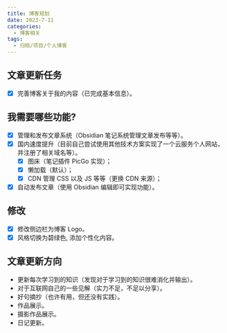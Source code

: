 ```yaml
---
title: 博客规划
date: 2023-7-11
categories:
  - 博客相关
tags:
  - 归档/项目/个人博客
---
```


## 文章更新任务

- [x] 完善博客关于我的内容（已完成基本信息）。

## 我需要哪些功能?

- [x] 管理和发布文章系统（Obsidian 笔记系统管理文章发布等等）。
- [x] 国内速度提升（目前自己尝试使用其他技术方案实现了一个云服务个人网站，并注册了相关域名等）。
	- [x] 图床（笔记插件 PicGo 实现）；
	- [x] 懒加载（默认）；
	- [x] CDN 管理 CSS 以及 JS 等等（更换 CDN 来源）；
- [x] 自动发布文章（使用 Obsidian 编辑即可实现功能）。

## 修改

- [x] 修改侧边栏为博客 Logo。
- [x] 风格切换为碧绿色, 添加个性化内容。

## 文章更新方向

- 更新每次学习到的知识（发现对于学习到的知识很难消化并输出）。
- 对于互联网自己的一些见解（实力不足，不足以分享）。
- 好句摘抄（也许有用，但还没有实践）。
- 作品展示。
- 摄影作品展示。
- 日记更新。
